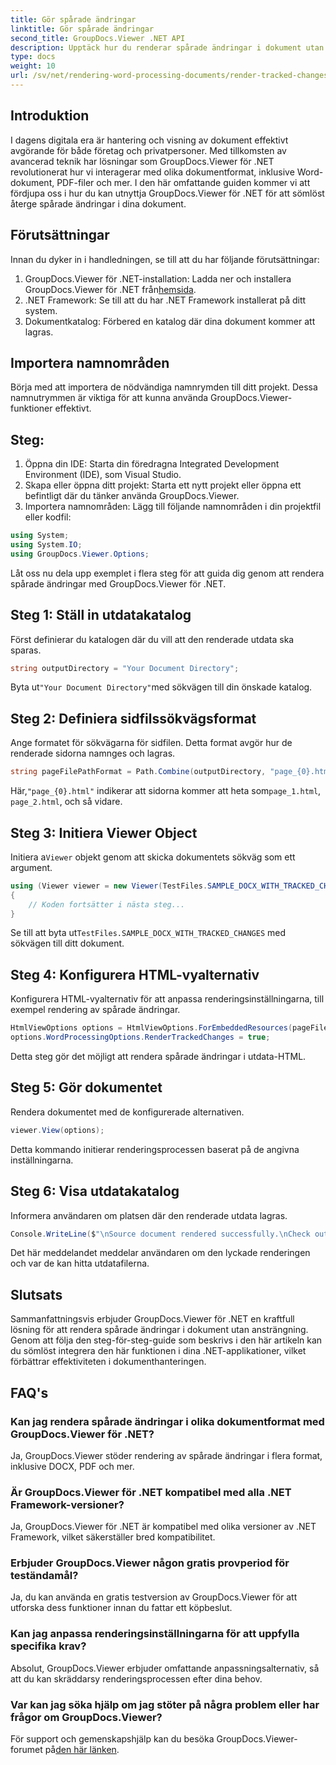 ```yaml
---
title: Gör spårade ändringar
linktitle: Gör spårade ändringar
second_title: GroupDocs.Viewer .NET API
description: Upptäck hur du renderar spårade ändringar i dokument utan ansträngning med GroupDocs.Viewer för .NET. Förbättra din dokumenthanteringseffektivitet.
type: docs
weight: 10
url: /sv/net/rendering-word-processing-documents/render-tracked-changes/
---
```

## Introduktion
I dagens digitala era är hantering och visning av dokument effektivt avgörande för både företag och privatpersoner. Med tillkomsten av avancerad teknik har lösningar som GroupDocs.Viewer för .NET revolutionerat hur vi interagerar med olika dokumentformat, inklusive Word-dokument, PDF-filer och mer. I den här omfattande guiden kommer vi att fördjupa oss i hur du kan utnyttja GroupDocs.Viewer för .NET för att sömlöst återge spårade ändringar i dina dokument.
## Förutsättningar
Innan du dyker in i handledningen, se till att du har följande förutsättningar:
1. GroupDocs.Viewer för .NET-installation: Ladda ner och installera GroupDocs.Viewer för .NET från[hemsida](https://releases.groupdocs.com/viewer/net/).
2. .NET Framework: Se till att du har .NET Framework installerat på ditt system.
3. Dokumentkatalog: Förbered en katalog där dina dokument kommer att lagras.

## Importera namnområden
Börja med att importera de nödvändiga namnrymden till ditt projekt. Dessa namnutrymmen är viktiga för att kunna använda GroupDocs.Viewer-funktioner effektivt.
## Steg:
1. Öppna din IDE: Starta din föredragna Integrated Development Environment (IDE), som Visual Studio.
2. Skapa eller öppna ditt projekt: Starta ett nytt projekt eller öppna ett befintligt där du tänker använda GroupDocs.Viewer.
3. Importera namnområden: Lägg till följande namnområden i din projektfil eller kodfil:
```csharp
using System;
using System.IO;
using GroupDocs.Viewer.Options;
```

Låt oss nu dela upp exemplet i flera steg för att guida dig genom att rendera spårade ändringar med GroupDocs.Viewer för .NET.
## Steg 1: Ställ in utdatakatalog
Först definierar du katalogen där du vill att den renderade utdata ska sparas.
```csharp
string outputDirectory = "Your Document Directory";
```
 Byta ut`"Your Document Directory"`med sökvägen till din önskade katalog.
## Steg 2: Definiera sidfilssökvägsformat
Ange formatet för sökvägarna för sidfilen. Detta format avgör hur de renderade sidorna namnges och lagras.
```csharp
string pageFilePathFormat = Path.Combine(outputDirectory, "page_{0}.html");
```
 Här,`"page_{0}.html"` indikerar att sidorna kommer att heta som`page_1.html`, `page_2.html`, och så vidare.
## Steg 3: Initiera Viewer Object
 Initiera a`Viewer` objekt genom att skicka dokumentets sökväg som ett argument.
```csharp
using (Viewer viewer = new Viewer(TestFiles.SAMPLE_DOCX_WITH_TRACKED_CHANGES))
{
    // Koden fortsätter i nästa steg...
}
```
 Se till att byta ut`TestFiles.SAMPLE_DOCX_WITH_TRACKED_CHANGES` med sökvägen till ditt dokument.
## Steg 4: Konfigurera HTML-vyalternativ
Konfigurera HTML-vyalternativ för att anpassa renderingsinställningarna, till exempel rendering av spårade ändringar.
```csharp
HtmlViewOptions options = HtmlViewOptions.ForEmbeddedResources(pageFilePathFormat);
options.WordProcessingOptions.RenderTrackedChanges = true;
```
Detta steg gör det möjligt att rendera spårade ändringar i utdata-HTML.
## Steg 5: Gör dokumentet
Rendera dokumentet med de konfigurerade alternativen.
```csharp
viewer.View(options);
```
Detta kommando initierar renderingsprocessen baserat på de angivna inställningarna.
## Steg 6: Visa utdatakatalog
Informera användaren om platsen där den renderade utdata lagras.
```csharp
Console.WriteLine($"\nSource document rendered successfully.\nCheck output in {outputDirectory}.");
```
Det här meddelandet meddelar användaren om den lyckade renderingen och var de kan hitta utdatafilerna.

## Slutsats
Sammanfattningsvis erbjuder GroupDocs.Viewer för .NET en kraftfull lösning för att rendera spårade ändringar i dokument utan ansträngning. Genom att följa den steg-för-steg-guide som beskrivs i den här artikeln kan du sömlöst integrera den här funktionen i dina .NET-applikationer, vilket förbättrar effektiviteten i dokumenthanteringen.
## FAQ's
### Kan jag rendera spårade ändringar i olika dokumentformat med GroupDocs.Viewer för .NET?
Ja, GroupDocs.Viewer stöder rendering av spårade ändringar i flera format, inklusive DOCX, PDF och mer.
### Är GroupDocs.Viewer för .NET kompatibel med alla .NET Framework-versioner?
Ja, GroupDocs.Viewer för .NET är kompatibel med olika versioner av .NET Framework, vilket säkerställer bred kompatibilitet.
### Erbjuder GroupDocs.Viewer någon gratis provperiod för teständamål?
Ja, du kan använda en gratis testversion av GroupDocs.Viewer för att utforska dess funktioner innan du fattar ett köpbeslut.
### Kan jag anpassa renderingsinställningarna för att uppfylla specifika krav?
Absolut, GroupDocs.Viewer erbjuder omfattande anpassningsalternativ, så att du kan skräddarsy renderingsprocessen efter dina behov.
### Var kan jag söka hjälp om jag stöter på några problem eller har frågor om GroupDocs.Viewer?
 För support och gemenskapshjälp kan du besöka GroupDocs.Viewer-forumet på[den här länken](https://forum.groupdocs.com/c/viewer/9).